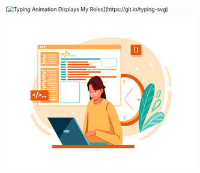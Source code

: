 
<p align="center">

[![Typing Animation Displays My Roles](https://readme-typing-svg.herokuapp.com?color=%2336BCF7&lines=Hello+I'm+Feyza+KELEŞ;Welcome+to+my+Github+profile;I'm+Fullstack+Developer...;)](https://git.io/typing-svg)

</p>



 <p align="center">

  <img src="TDV_M184_02.png" alt="Coder GIF" width="800" height="400">
  
</p>
